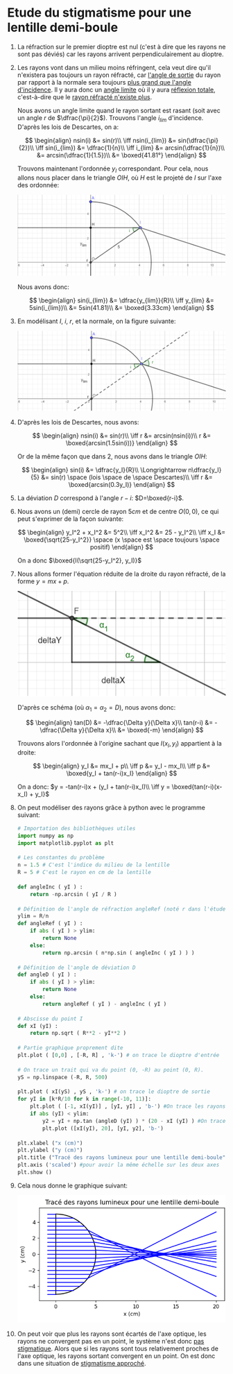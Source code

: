 # Etude du stigmatisme pour une lentille demi-boule

1. La réfraction sur le premier dioptre est nul (c'est à dire que les rayons ne sont pas déviés) car les rayons arrivent perpendiculairement au dioptre.

2. Les rayons vont dans un milieu moins réfringent, cela veut dire qu'il n'existera pas toujours un rayon réfracté, car <u>l'angle de sortie</u> du rayon par rapport à la normale sera toujours <u>plus grand que l'angle d'incidence</u>. Il y aura donc un <u>angle limite</u> où il y aura <u>réflexion totale</u>, c'est-à-dire que le <u>rayon réfracté n'existe plus</u>.
   
   Nous avons un angle limite quand le rayon sortant est rasant (soit avec un angle $r$ de $\dfrac{\pi}{2}$). Trouvons l'angle $i_{lim}$ d'incidence. D'après les lois de Descartes, on a:
   
   $$
   \begin{align}
nsin(i) &= sin(r)\\
\iff nsin(i_{lim}) &= sin(\dfrac{\pi}{2})\\
\iff sin(i_{lim})  &= \dfrac{1}{n}\\
\iff      i_{lim}  &= arcsin(\dfrac{1}{n})\\
          &= arcsin(\dfrac{1}{1.5})\\
          &= \boxed{41.81°}
\end{align}
   $$
   
   Trouvons maintenant l'ordonnée $y_I$ correspondant. Pour cela, nous allons nous placer dans le triangle $OIH$, où $H$ est le projeté de $I$ sur l'axe des ordonnée:
   
   ![a](OIH.png)
   
   Nous avons donc:
   
   $$
   \begin{align}
sin(i_{lim}) &= \dfrac{y_{lim}}{R}\\
\iff y_{lim} &= 5sin(i_{lim})\\
  &= 5sin(41.81)\\
  &= \boxed{3.33cm}
\end{align}
   $$

3. En modélisant $I$, $i$, $r$, et la normale, on la figure suivante:
   
   ![a](r.png)

4. D'après les lois de Descartes, nous avons:
   
   $$
   \begin{align}
nsin(i) &= sin(r)\\
\iff r &= arcsin(nsin(i))\\
     r &= \boxed{arcsin(1.5sin(i))}
\end{align}
   $$
   
   Or de la même façon que dans 2, nous avons dans le triangle $OIH$:
   
   $$
   \begin{align}
sin(i) &= \dfrac{y_I}{R}\\
\Longrightarrow n\dfrac{y_I}{5} &= sin(r) \space (lois \space de \space Descartes)\\
\iff r &= \boxed{arcsin(0.3y_I)}
\end{align}
   $$

5. La déviation $D$ correspond à l'angle $r-i$: $D=\boxed{r-i}$.

6. Nous avons un (demi) cercle de rayon $5cm$ et de centre $O(0,0)$, ce qui peut s'exprimer de la façon suivante:
   
   $$
   \begin{align}
y_I^2 + x_I^2 &= 5^2\\
\iff x_I^2    &= 25 - y_I^2\\
\iff x_I      &= \boxed{\sqrt{25-y_I^2}} \space (x \space est \space toujours \space positif)
\end{align}
   $$
   
   On a donc $\boxed{I(\sqrt{25-y_I^2}, y_I)}$

7. Nous allons former l'équation réduite de la droite du rayon réfracté, de la forme $y = mx +p$.
   
   ![a](deltas.png)
   
   D'après ce schéma (où $\alpha_1 = \alpha_2 = D$), nous avons donc:
   
   $$
   \begin{align}
tan(D) &= -\dfrac{\Delta y}{\Delta x}\\
tan(r-i)    &= -\dfrac{\Delta y}{\Delta x}\\
         &= \boxed{-m}
\end{align}
   $$
   
   Trouvons alors l'ordonnée à l'origine sachant que $I(x_I,y_I)$ appartient à la droite:
   
   $$
   \begin{align}
y_I &= mx_I + p\\
\iff p &= y_I - mx_I\\
\iff p &= \boxed{y_I + tan(r-i)x_I}
\end{align}
   $$
   
   On a donc: $y = -tan(r-i)x + (y_I + tan(r-i)x_I)\\ \iff y = \boxed{tan(r-i)(x-x_I) + y_I}$

8. On peut modéliser des rayons grâce à python avec le programme suivant:
   
   ```python
   # Importation des bibliothèques utiles
   import numpy as np
   import matplotlib.pyplot as plt
   
   # Les constantes du problème
   n = 1.5 # C'est l'indice du milieu de la lentille
   R = 5 # C'est le rayon en cm de la lentille
   
   def angleInc ( yI ) :
       return -np.arcsin ( yI / R )
   
   # Définition de l'angle de réfraction angleRef (noté r dans l'étude théorique) en fonction de yI
   ylim = R/n
   def angleRef ( yI ) :
       if abs ( yI ) > ylim:
           return None
       else:
           return np.arcsin ( n*np.sin ( angleInc ( yI ) ) )
   
   # Définition de l'angle de déviation D
   def angleD ( yI ) :
       if abs ( yI ) > ylim:
           return None
       else:
           return angleRef ( yI ) - angleInc ( yI )
   
   # Abscisse du point I
   def xI (yI) :
       return np.sqrt ( R**2 - yI**2 )
   
   # Partie graphique proprement dite
   plt.plot ( [0,0] , [-R, R] , 'k-') # on trace le dioptre d'entrée
   
   # On trace un trait qui va du point (0, -R) au point (0, R).
   yS = np.linspace (-R, R, 500)
   
   plt.plot ( xI(yS) , yS , 'k-') # on trace le dioptre de sortie
   for yI in [k*R/10 for k in range(-10, 11)]:
       plt.plot ( [-1, xI(yI)] , [yI, yI] , 'b-') #On trace les rayons à gauche du dioptre sphérique.
       if abs (yI) < ylim:
           y2 = yI + np.tan (angleD (yI) ) * (20 - xI (yI) ) #On trace les rayons à droite du dioptre sphérique.
           plt.plot ([xI(yI), 20], [yI, y2], 'b-')
   
   plt.xlabel ("x (cm)")
   plt.ylabel ("y (cm)")
   plt.title ("Tracé des rayons lumineux pour une lentille demi-boule")
   plt.axis ('scaled') #pour avoir la même échelle sur les deux axes
   plt.show ()
   ```

9. Cela nous donne le graphique suivant:
   
   ![a](rayons.png)

10. On peut voir que plus les rayons sont écartés de l'axe optique, les rayons ne convergent pas en un point, le système n'est donc <u>pas stigmatique</u>. Alors que si les rayons sont tous relativement proches de l'axe optique, les rayons sortant convergent en un point. On est donc dans une situation de <u>stigmatisme approché</u>.
